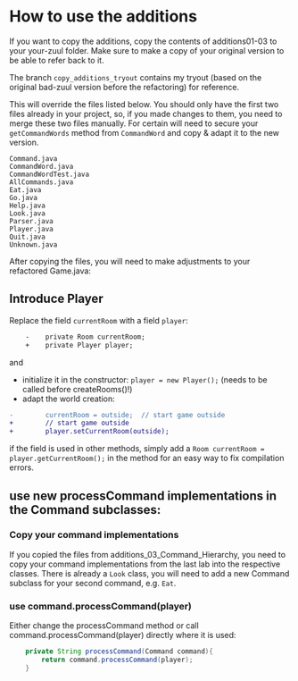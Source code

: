 # How to use the additions

If you want to copy the additions, 
copy the contents of additions01-03 to your your-zuul 
folder. Make sure to make a copy of your original version 
to be able to refer back to it.

The branch `copy_additions_tryout` contains my tryout (based on the
original bad-zuul version before the refactoring) for reference.

This will override the files listed below. You should
only have the first two files already in your project, so, if you made 
changes to them, you need to merge these two files manually.
For certain will need to secure your `getCommandWords` method from `CommandWord` 
and copy & adapt it to the new version.

    Command.java
    CommandWord.java
    CommandWordTest.java
    AllCommands.java
    Eat.java
    Go.java
    Help.java
    Look.java
    Parser.java
    Player.java
    Quit.java
    Unknown.java

After copying the files, you will need to make adjustments to your
refactored Game.java:

## Introduce Player

Replace the field `currentRoom` with a field `player`:

```diff
    -    private Room currentRoom;
    +    private Player player;
```

and 
- initialize it in the constructor: `player = new Player();` (needs to be called before createRooms()!)
- adapt the world creation:
```diff
-        currentRoom = outside;  // start game outside
+        // start game outside
+        player.setCurrentRoom(outside);
```

if the field is used in other methods, simply add a 
`Room currentRoom = player.getCurrentRoom();` in the method
for an easy way to fix compilation errors.

## use new processCommand implementations in the Command subclasses:

###  Copy your command implementations

If you copied the files from  additions_03_Command_Hierarchy, you need to copy your
command implementations from the last lab into the respective classes. There is already a `Look` class, you will need to add a new Command subclass for your second command, e.g. `Eat`. 

### use command.processCommand(player)

Either change the processCommand method or call command.processCommand(player) directly
where it is used:

```java
    private String processCommand(Command command){
        return command.processCommand(player);
    }
```

